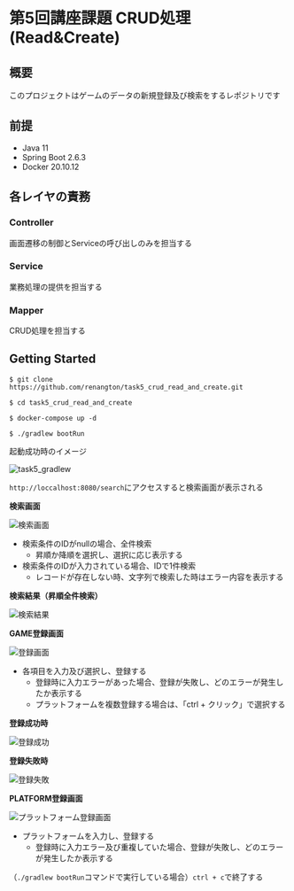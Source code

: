 # 第5回講座課題 CRUD処理 (Read&Create)
## 概要
このプロジェクトはゲームのデータの新規登録及び検索をするレポジトリです

## 前提
- Java 11
- Spring Boot 2.6.3
- Docker 20.10.12

## 各レイヤの責務
### Controller
画面遷移の制御とServiceの呼び出しのみを担当する

### Service
業務処理の提供を担当する

### Mapper
CRUD処理を担当する

## Getting Started
`$ git clone https://github.com/renangton/task5_crud_read_and_create.git`

`$ cd task5_crud_read_and_create`

`$ docker-compose up -d`

`$ ./gradlew bootRun`

起動成功時のイメージ

![task5_gradlew](https://user-images.githubusercontent.com/97335620/154414840-af43072c-09a6-4d1a-8c6f-4c170b4a6836.png)

`http://loccalhost:8080/search`にアクセスすると検索画面が表示される

**検索画面**

![検索画面](https://user-images.githubusercontent.com/97335620/158062540-e48bf687-e93f-4670-a517-d20f383dd0a3.png)

- 検索条件のIDがnullの場合、全件検索
  - 昇順か降順を選択し、選択に応じ表示する
- 検索条件のIDが入力されている場合、IDで1件検索
  - レコードが存在しない時、文字列で検索した時はエラー内容を表示する

**検索結果（昇順全件検索）**

![検索結果](https://user-images.githubusercontent.com/97335620/158062636-5865077a-5e4e-421d-a7fb-2da0ac568f03.png)

**GAME登録画面**

![登録画面](https://user-images.githubusercontent.com/97335620/158062752-3cedae6e-785f-43e2-b296-aa21b355579a.png)

- 各項目を入力及び選択し、登録する
  - 登録時に入力エラーがあった場合、登録が失敗し、どのエラーが発生したか表示する
  - プラットフォームを複数登録する場合は、「ctrl + クリック」で選択する

**登録成功時**

![登録成功](https://user-images.githubusercontent.com/97335620/158062779-5b1abaf7-0400-4d53-b11f-308f1fae140c.png)

**登録失敗時**

![登録失敗](https://user-images.githubusercontent.com/97335620/158062805-2cde9c67-21e2-4b01-b0f0-71afa121e1eb.png)

**PLATFORM登録画面**

![プラットフォーム登録画面](https://user-images.githubusercontent.com/97335620/158063227-70bc07ff-1f45-4445-af77-7309c0192679.png)

- プラットフォームを入力し、登録する
  - 登録時に入力エラー及び重複していた場合、登録が失敗し、どのエラーが発生したか表示する

（`./gradlew bootRun`コマンドで実行している場合）`ctrl + c`で終了する
